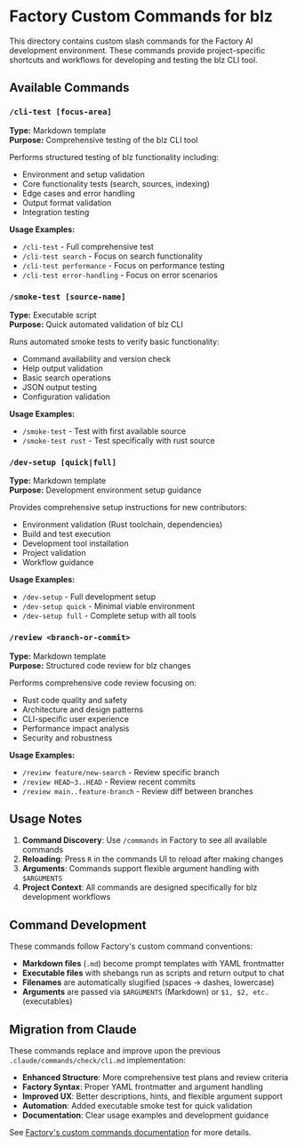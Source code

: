 # Factory Custom Commands for blz

This directory contains custom slash commands for the Factory AI development environment. These commands provide project-specific shortcuts and workflows for developing and testing the blz CLI tool.

## Available Commands

### `/cli-test [focus-area]`
**Type:** Markdown template  
**Purpose:** Comprehensive testing of the blz CLI tool

Performs structured testing of blz functionality including:
- Environment and setup validation
- Core functionality tests (search, sources, indexing)
- Edge cases and error handling
- Output format validation
- Integration testing

**Usage Examples:**
- `/cli-test` - Full comprehensive test
- `/cli-test search` - Focus on search functionality
- `/cli-test performance` - Focus on performance testing
- `/cli-test error-handling` - Focus on error scenarios

### `/smoke-test [source-name]`
**Type:** Executable script  
**Purpose:** Quick automated validation of blz CLI

Runs automated smoke tests to verify basic functionality:
- Command availability and version check
- Help output validation
- Basic search operations
- JSON output testing
- Configuration validation

**Usage Examples:**
- `/smoke-test` - Test with first available source
- `/smoke-test rust` - Test specifically with rust source

### `/dev-setup [quick|full]`
**Type:** Markdown template  
**Purpose:** Development environment setup guidance

Provides comprehensive setup instructions for new contributors:
- Environment validation (Rust toolchain, dependencies)
- Build and test execution
- Development tool installation
- Project validation
- Workflow guidance

**Usage Examples:**
- `/dev-setup` - Full development setup
- `/dev-setup quick` - Minimal viable environment
- `/dev-setup full` - Complete setup with all tools

### `/review <branch-or-commit>`
**Type:** Markdown template  
**Purpose:** Structured code review for blz changes

Performs comprehensive code review focusing on:
- Rust code quality and safety
- Architecture and design patterns
- CLI-specific user experience
- Performance impact analysis
- Security and robustness

**Usage Examples:**
- `/review feature/new-search` - Review specific branch
- `/review HEAD~3..HEAD` - Review recent commits
- `/review main..feature-branch` - Review diff between branches

## Usage Notes

1. **Command Discovery**: Use `/commands` in Factory to see all available commands
2. **Reloading**: Press `R` in the commands UI to reload after making changes
3. **Arguments**: Commands support flexible argument handling with `$ARGUMENTS`
4. **Project Context**: All commands are designed specifically for blz development workflows

## Command Development

These commands follow Factory's custom command conventions:

- **Markdown files** (`.md`) become prompt templates with YAML frontmatter
- **Executable files** with shebangs run as scripts and return output to chat
- **Filenames** are automatically slugified (spaces → dashes, lowercase)
- **Arguments** are passed via `$ARGUMENTS` (Markdown) or `$1, $2, etc.` (executables)

## Migration from Claude

These commands replace and improve upon the previous `.claude/commands/check/cli.md` implementation:

- **Enhanced Structure**: More comprehensive test plans and review criteria
- **Factory Syntax**: Proper YAML frontmatter and argument handling
- **Improved UX**: Better descriptions, hints, and flexible argument support
- **Automation**: Added executable smoke test for quick validation
- **Documentation**: Clear usage examples and development guidance

See [Factory's custom commands documentation](https://docs.factory.ai/cli/configuration/custom-commands) for more details.
